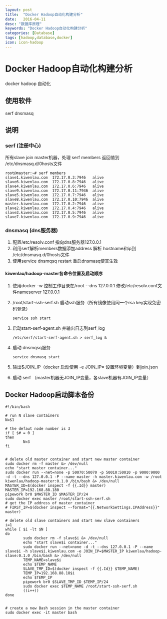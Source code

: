 ```yaml
---
layout: post
title:  "Docker Hadoop自动化构建分析"
date:   2016-04-11
desc: "数据库原理"
keywords: "Docker Hadoop自动化构建分析"
categories: [Database]
tags: [hadoop,database,docker]
icon: icon-hadoop
---
```


# Docker Hadoop自动化构建分析
docker hadoop 自动化
## 使用软件 
serf dnsmasq

## 说明
### serf (注册中心)
所有slave join master机器，处理 serf members 返回值到 /etc/dnsmasq.d/0hosts文件

```
root@master:~# serf members
slave1.kiwenlau.com  172.17.0.3:7946   alive  
slave6.kiwenlau.com  172.17.0.8:7946   alive  
slave4.kiwenlau.com  172.17.0.6:7946   alive  
slave9.kiwenlau.com  172.17.0.11:7946  alive  
slave5.kiwenlau.com  172.17.0.7:7946   alive  
slave8.kiwenlau.com  172.17.0.10:7946  alive  
master.kiwenlau.com  172.17.0.2:7946   alive  
slave2.kiwenlau.com  172.17.0.4:7946   alive  
slave3.kiwenlau.com  172.17.0.5:7946   alive  
slave7.kiwenlau.com  172.17.0.9:7946   alive
```



### dnsmasq (dns服务器)
1. 配置/etc/resolv.conf 指向dns服务器127.0.0.1
2. 利用serf解析members数据添加address 解析 hostname和ip到 /etc/dnsmasq.d/0hosts文件
3. 使用service dnsmqsq restart 重启dnsmasq使其生效

#### kiwenlau/hadoop-master各命令位置及启动顺序
1. 使用docker -w 控制工作目录在/root --dns 127.0.0.1 修改/etc/resolv.conf文件nameserver 127.0.0.1 

2. /root/start-ssh-serf.sh 启动ssh服务（所有镜像使用同一个rsa key实现免密码登录）

	```
	service ssh start
	```
3. 启动start-serf-agent.sh 并输出日志到serf_log

	```
	/etc/serf/start-serf-agent.sh > serf_log &
	```
4. 启动 dnsmqsq服务

	```
	service dnsmasq start
	```
5. 输出$JOIN_IP（docker 启动使用 -e JOIN_IP=  设置环境变量）到join.json
6. 启动 serf
（master机器无JOIN_IP变量，各slave机器有JOIN_IP变量）


## Docker Hadoop启动脚本备份

```
#!/bin/bash

# run N slave containers
N=$1

# the defaut node number is 3
if [ $# = 0 ]
then
        N=3
fi


# delete old master container and start new master container
sudo docker rm -f master &> /dev/null
echo "start master container..."
sudo docker run --net=none -p 50070:50070 -p 50010:50010 -p 9000:9000 -d -t --dns 127.0.0.1 -P --name master -h master.kiwenlau.com -w /root kiwenlau/hadoop-master:0.1.0 /bin/bash &> /dev/null
MASTER_ID=$(docker inspect -f {{.Id}} master)
MASTER_IP=192.168.88.180
pipework br0 $MASTER_ID $MASTER_IP/24
sudo docker exec master /root/start-ssh-serf.sh
# get the IP address of master container
# FIRST_IP=$(docker inspect --format="{{.NetworkSettings.IPAddress}}" master)

# delete old slave containers and start new slave containers
i=1
while [ $i -lt $N ]
do
        sudo docker rm -f slave$i &> /dev/null
        echo "start slave$i container..."
        sudo docker run --net=none -d -t --dns 127.0.0.1 -P --name slave$i -h slave$i.kiwenlau.com -e JOIN_IP=$MASTER_IP kiwenlau/hadoop-slave:0.1.0 /bin/bash &> /dev/null
        TEMP_NAME=slave$i
        echo $TEMP_NAME
        SLAVE_TMP_ID=$(docker inspect -f {{.Id}} $TEMP_NAME)
        TEMP_IP=192.168.88.18$i
        echo $TEMP_IP
        pipework br0 $SLAVE_TMP_ID $TEMP_IP/24
        sudo docker exec $TEMP_NAME /root/start-ssh-serf.sh
        ((i++))
done


# create a new Bash session in the master container
sudo docker exec -it master bash

```

